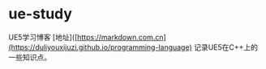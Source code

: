 # ue-study
UE5学习博客 [地址]([https://markdown.com.cn](https://duliyouxijuzi.github.io/programming-language)
记录UE5在C++上的一些知识点。
